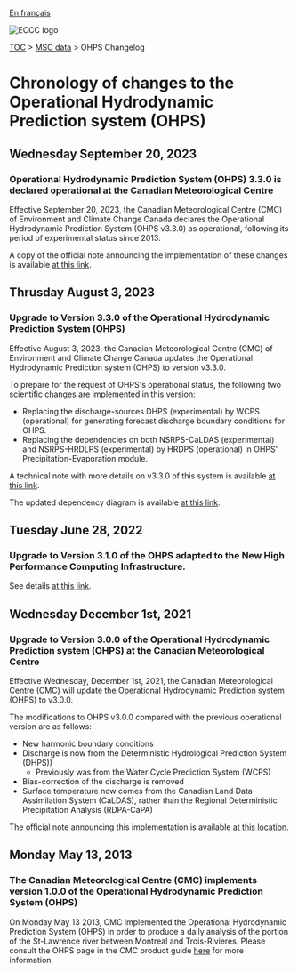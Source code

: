 [En français](changelog_ophs_fr.md)

![ECCC logo](../../img_eccc-logo.png)

[TOC](../../readme_en.md) > [MSC data](../readme_en.md) > OHPS Changelog

# Chronology of changes to the Operational Hydrodynamic Prediction system (OHPS)

## Wednesday September 20, 2023

### Operational Hydrodynamic Prediction System (OHPS) 3.3.0 is declared operational at the Canadian Meteorological Centre

Effective September 20, 2023, the Canadian Meteorological Centre (CMC) of Environment and Climate Change Canada declares the Operational Hydrodynamic Prediction System (OHPS v3.3.0) as operational, following its period of experimental status since 2013.

A copy of the official note announcing the implementation of these changes is available [at this link](https://dd.weather.gc.ca/doc/genots/2023/09/19/NOCN03_CWAO_191340___27844).

## Thrusday August 3, 2023

### Upgrade to Version 3.3.0 of the Operational Hydrodynamic Prediction System (OHPS)

Effective August 3, 2023, the Canadian Meteorological Centre (CMC) of Environment and Climate Change Canada updates the Operational Hydrodynamic Prediction system (OHPS) to version v3.3.0.

To prepare for the request of OHPS's operational status, the following two scientific changes are implemented in this version:

* Replacing the discharge-sources DHPS (experimental) by WCPS (operational) for generating forecast discharge boundary conditions for OHPS.
* Replacing the dependencies on both NSRPS-CaLDAS (experimental) and NSRPS-HRDLPS (experimental) by HRDPS (operational) in OHPS' Precipitation-Evaporation module.

A technical note with more details on v3.3.0 of this system is available [at this link](https://collaboration.cmc.ec.gc.ca/cmc/cmoi/product_guide/docs/tech_notes/technote_shop-330_e.pdf ).

The updated dependency diagram is available [at this link](https://collaboration.cmc.ec.gc.ca/cmc/cmos/public_doc/msc-data/nwep-dependency-diagrams/system_NSRPS-OHPS_en.svg).

## Tuesday June 28, 2022

### Upgrade to Version 3.1.0 of the OHPS adapted to the New High Performance Computing Infrastructure.

See details [at this link](../changelog_multisystems_en.md).

## Wednesday December 1st, 2021

### Upgrade to Version 3.0.0 of the Operational Hydrodynamic Prediction system (OHPS) at the Canadian Meteorological Centre

Effective Wednesday, December 1st, 2021, the Canadian Meteorological Centre (CMC) will update the Operational Hydrodynamic Prediction system (OHPS) to v3.0.0.

The modifications to OHPS v3.0.0 compared with the previous operational version are as follows:

* New harmonic boundary conditions
* Discharge is now from the Deterministic Hydrological Prediction System (DHPS))
   * Previously was from the Water Cycle Prediction System (WCPS) 
* Bias-correction of the discharge is removed
* Surface temperature now comes from the Canadian Land Data Assimilation System (CaLDAS), rather than the Regional Deterministic Precipitation Analysis (RDPA-CaPA)

The official note announcing this implementation is available [at this location](https://dd.meteo.gc.ca/doc/genots/2021/11/26/NOCN03_CWAO_262118___50159).

## Monday May 13, 2013

### The Canadian Meteorological Centre (CMC) implements version 1.0.0 of the Operational Hydrodynamic Prediction System (OHPS)

On Monday May 13 2013, CMC implemented the Operational Hydrodynamic Prediction System (OHPS) in order to produce a daily analysis of the portion of the St-Lawrence river between Montreal and Trois-Rivieres. Please consult the OHPS page in the CMC product guide [here](https://collaboration.cmc.ec.gc.ca/cmc/CMOI/product_guide/submenus/shop_e.html) for more information.
